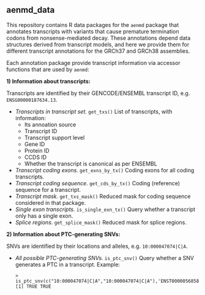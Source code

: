 ## aenmd_data

This repository contains R data packages for the `aenmd` package that annotates transcripts with variants that cause premature termination codons from nonsense-mediated decay. These annotations depend data structures derived from transcript models, and here we provide them for different transcript annotations for the GRCh37 and GRCh38 assemblies.

Each annotation package provide transcript information via accessor functions that are used by `aenmd`:

**1) Information about transcripts:**

Transcripts are identified by their GENCODE/ENSEMBL transcript ID, e.g. `ENSG00000187634.13`. 

* *Transcripts in transcript set.* `get_txs()` List of transcripts, with information:
    - Its annoation source
    - Transcript ID
    - Transcript support level
    - Gene ID
    - Protein ID
    - CCDS ID
    - Whether the transcript is canonical as per ENSEMBL
* *Transcript coding exons.* `get_exns_by_tx()` Coding exons for all coding transcripts.
* *Transcript coding sequence.* `get_cds_by_tx()` Coding (reference) sequence for a transcript. 
* *Transcript mask.* `get_txs_mask()` Reduced mask for coding sequence considered in that package.
* *Single exon transcripts.* `is_single_exn_tx()` Query whether a transcript only has a single exon.
* *Splice regions.* `get_splice_mask()` Reduced mask for splice regions.

**2) Information about PTC-generating SNVs:**

SNVs are identified by their locations and alleles, e.g. `10:000047074|C|A`. 

* *All possible PTC-generating SNVs.* `is_ptc_snv()` Query whether a SNV generates a PTC in a transcript. Example:
  ```
  > is_ptc_snv(c("10:000047074|C|A","10:000047074|C|A"),'ENST00000568584.6')
  [1] TRUE TRUE
  ```




